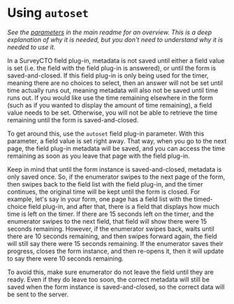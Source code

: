 # Using `autoset`

*See the [parameters](https://github.com/surveycto/timed-choice#parameters) in the main readme for an overview. This is a deep explanation of why it is needed, but you don't need to understand why it is needed to use it.*

In a SurveyCTO field plug-in, metadata is not saved until either a field value is set (i.e. the field with the field plug-in is answered), or until the form is saved-and-closed. If this field plug-in is only being used for the timer, meaning there are no choices to select, then an answer will not be set until time actually runs out, meaning metadata will also not be saved until time runs out. If you would like use the time remaining elsewhere in the form (such as if you wanted to display the amount of time remaining), a field value needs to be set. Otherwise, you will not be able to retrieve the time remaining until the form is saved-and-closed.

To get around this, use the `autoset` field plug-in parameter. With this parameter, a field value is set right away. That way, when you go to the next page, the field plug-in metadata will be saved, and you can access the time remaining as soon as you leave that page with the field plug-in.

Keep in mind that until the form instance is saved-and-closed, metadata is only saved once. So, if the enumerator swipes to the next page of the form, then swipes back to the field list with the field plug-in, and the timer continues, the original time will be kept until the form is closed. For example, let's say in your form, one page has a field list with the timed-choice field plug-in, and after that, there is a field that displays how much time is left on the timer. If there are 15 seconds left on the timer, and the enumerator swipes to the next field, that field will show there were 15 seconds remaining. However, if the enumerator swipes back, waits until there are 10 seconds remaining, and then swipes forward again, the field will still say there were 15 seconds remaining. If the enumerator saves their progress, closes the form instance, and then re-opens it, then it will update to say there were 10 seconds remaining.

To avoid this, make sure enumerator do not leave the field until they are ready. Even if they do leave too soon, the correct metadata will still be saved when the form instance is saved-and-closed, so the correct data will be sent to the server.